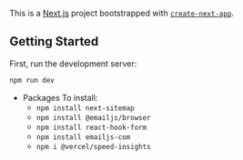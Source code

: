 This is a [Next.js](https://nextjs.org) project bootstrapped with [`create-next-app`](https://nextjs.org/docs/app/api-reference/cli/create-next-app).

## Getting Started

First, run the development server:

```bash
npm run dev
```

* Packages To install:
    * `npm install next-sitemap`
    * `npm install @emailjs/browser`
    * `npm install react-hook-form`
    * `npm install emailjs-com`
    * `npm i @vercel/speed-insights`
